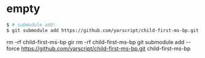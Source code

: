 # empty

```sh
$ # submodule add:
$ git submodule add https://github.com/yarscript/child-first-ms-bp.git child-first-ms-bp
```

rm -rf child-first-ms-bp
gir rm -rf child-first-ms-bp
git submodule add --force https://github.com/yarscript/child-first-ms-bp.git child-first-ms-bp
